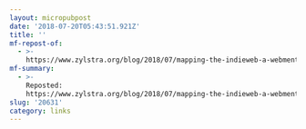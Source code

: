 ```yaml
---
layout: micropubpost
date: '2018-07-20T05:43:51.921Z'
title: ''
mf-repost-of:
  - >-
    https://www.zylstra.org/blog/2018/07/mapping-the-indieweb-a-webmention-at-a-time/
mf-summary:
  - >-
    Reposted:
    https://www.zylstra.org/blog/2018/07/mapping-the-indieweb-a-webmention-at-a-time/
slug: '20631'
category: links
---
```

